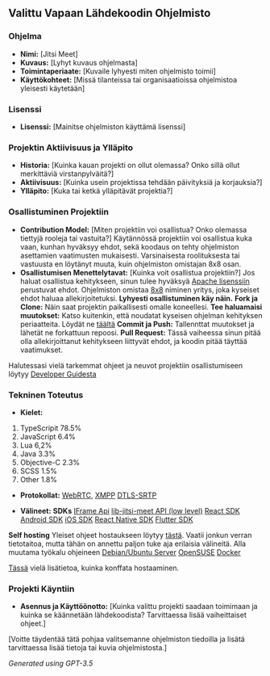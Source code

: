 ## Valittu Vapaan Lähdekoodin Ohjelmisto

### Ohjelma

- **Nimi:** [Jitsi Meet]
- **Kuvaus:** [Lyhyt kuvaus ohjelmasta]
- **Toimintaperiaate:** [Kuvaile lyhyesti miten ohjelmisto toimii]
- **Käyttökohteet:** [Missä tilanteissa tai organisaatioissa ohjelmistoa yleisesti käytetään]

### Lisenssi

- **Lisenssi:** [Mainitse ohjelmiston käyttämä lisenssi]

### Projektin Aktiivisuus ja Ylläpito

- **Historia:** [Kuinka kauan projekti on ollut olemassa? Onko sillä ollut merkittäviä virstanpylväitä?]
- **Aktiivisuus:** [Kuinka usein projektissa tehdään päivityksiä ja korjauksia?]
- **Ylläpito:** [Kuka tai ketkä ylläpitävät projektia?]


### Osallistuminen Projektiin

- **Contribution Model:** [Miten projektiin voi osallistua? Onko olemassa tiettyjä rooleja tai vastuita?]
Käytännössä projektiin voi osallistua kuka vaan, kunhan hyväksyy ehdot, sekä koodaus on tehty ohjelmiston asettamien vaatimusten mukaisesti. Varsinaisesta roolituksesta tai vastuusta en löytänyt muuta, kuin ohjelmiston omistajan 8x8 osan.
- **Osallistumisen Menettelytavat:** [Kuinka voit osallistua projektiin?]
Jos haluat osallistua kehitykseen, sinun tulee hyväksyä [Apache lisenssiin](https://github.com/jitsi/jitsi-meet/blob/master/LICENSE) perustuvat ehdot. Ohjelmiston omistaa [8x8](https://www.8x8.com/) niminen yritys, joka kyseiset ehdot haluaa allekirjoitetuksi.
**Lyhyesti osallistuminen käy näin.** 
**Fork ja Clone:** Näin saat projektin paikallisesti omalle koneellesi.
**Tee haluamaisi muutokset:** Katso kuitenkin, että noudatat kyseisen ohjelman kehityksen periaatteita. Löydät ne [täältä](https://github.com/jitsi/jitsi-meet/blob/master/CONTRIBUTING.md)
**Commit ja Push:**  Tallennttat muutokset ja lähetät ne forkattuun repoosi.
**Pull Request:** Tässä vaiheessa sinun pitää olla allekirjoittanut kehitykseen liittyvät ehdot, ja koodin pitää täyttää vaatimukset. 

Halutessasi vielä tarkemmat ohjeet ja neuvot projektiin osallistumiseen löytyy [Developer Guidesta](https://jitsi.github.io/handbook/docs/category/developer-guide)

### Tekninen Toteutus

- **Kielet:** 
1. TypeScripit 78.5%
2. JavaScript 6.4%
3. Lua 6,2%
4. Java 3.3%
5. Objective-C 2.3%
6. SCSS 1.5%
7. Other 1.8%
- **Protokollat:** [WebRTC](https://en.wikipedia.org/wiki/WebRTC), [XMPP](https://xmpp.org/) [DTLS-SRTP](https://datatracker.ietf.org/doc/html/rfc5763)

- **Välineet:**
**SDKs**
[IFrame Api](https://jitsi.github.io/handbook/docs/dev-guide/dev-guide-iframe/)
[lib-jitsi-meet API (low level)](https://jitsi.github.io/handbook/docs/dev-guide/dev-guide-ljm-api)
[React SDK](https://jitsi.github.io/handbook/docs/dev-guide/dev-guide-react-sdk/)
[Android SDK](https://jitsi.github.io/handbook/docs/dev-guide/dev-guide-android-sdk/)
[iOS SDK](https://jitsi.github.io/handbook/docs/dev-guide/dev-guide-ios-sdk/)
[React Native SDK](https://jitsi.github.io/handbook/docs/dev-guide/dev-guide-react-native-sdk/)
[Flutter SDK](https://jitsi.github.io/handbook/docs/dev-guide/dev-guide-flutter-sdk/)

**Self hosting**
Yleiset ohjeet hostaukseen löytyy [tästä](https://jitsi.github.io/handbook/docs/devops-guide/).
Vaatii jonkun verran tietotaitoa, mutta tähän on annettu paljon tuke aja erilaisia välineitä. Alla muutama työkalu ohjeineen
[Debian/Ubuntu Server](https://jitsi.github.io/handbook/docs/devops-guide/devops-guide-quickstart)
[OpenSUSE](https://jitsi.github.io/handbook/docs/devops-guide/devops-guide-opensuse)
[Docker](https://jitsi.github.io/handbook/docs/devops-guide/devops-guide-docker)

[Tässä](https://jitsi.github.io/handbook/docs/category/configuration) vielä lisätietoa, kuinka konffata hostaaminen.


### Projekti Käyntiin

- **Asennus ja Käyttöönotto:** [Kuinka valittu projekti saadaan toimimaan ja kuinka se käännetään lähdekoodista? Tarvittaessa lisää vaiheittaiset ohjeet.]

[Voitte täydentää tätä pohjaa valitsemanne ohjelmiston tiedoilla ja lisätä tarvittaessa lisää tietoja tai kuvia ohjelmistosta.]

_Generated using GPT-3.5_
